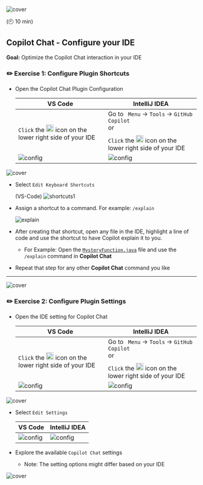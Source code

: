 ![cover](images/copilot-chat-cover-wide.png)

(🕙 10 min)

## Copilot Chat - Configure your IDE

**Goal:** Optimize the Copilot Chat interaction in your IDE

### :pencil2: Exercise 1: Configure Plugin Shortcuts

- Open the Copilot Chat Plugin Configuration

    |VS Code|IntelliJ IDEA|
    |---|---|
    |`Click` the <img style="height:20px; padding-top:10px" src="images/copilot-xs.png"> icon on the lower right side of your IDE|Go to ` Menu` -> `Tools` -> `GitHub Copilot` <br> or <br>`Click` the <img style="height:20px; padding-top:10px" src="images/copilot-xs.png"> icon on the lower right side of your IDE|
    |![config](images/vscode-config.png)|![config](images/intellij-config.png)|

![cover](images/copilot-chat-cover-wide-2.png)

- Select `Edit Keyboard Shortcuts`

    (VS-Code)
  ![shortcuts1](images/vscode-shortcuts.png)


- Assign a shortcut to a command. For example: `/explain`
  
  ![explain](images/vscode-explain-this.png)

- After creating that shortcut, open any file in the IDE, highlight a line of code and use the shortcut to have Copilot explain it to you.
  - For Example: Open the [`MysteryFunction.java`](../sample_code/MysteryFunction.java) file and use the `/explain` command in **Copilot Chat**

- Repeat that step for any other **Copilot Chat** command you like

<hr>

![cover](images/copilot-chat-cover-wide-2.png)

### :pencil2: Exercise 2: Configure Plugin Settings

- Open the IDE setting for Copilot Chat

    |VS Code|IntelliJ IDEA|
    |---|---|
    |`Click` the <img style="height:20px; padding-top:10px" src="images/copilot-xs.png"> icon on the lower right side of your IDE|Go to ` Menu` -> `Tools` -> `GitHub Copilot` <br> or <br>`Click` the <img style="height:20px; padding-top:10px" src="images/copilot-xs.png"> icon on the lower right side of your IDE|
    |![config](images/vscode-config.png)|![config](images/intellij-config.png)|

![cover](images/copilot-chat-cover-wide-3.png)

- Select `Edit Settings`

    |VS Code|IntelliJ IDEA|
    |---|---|
    |![config](images/vscode-settings.png)|![config](images/intellij-settings.png)|

- Explore the available `Copilot Chat` settings
  - Note: The setting options might differ based on your IDE

![cover](images/copilot-chat-cover-wide-2.png)
